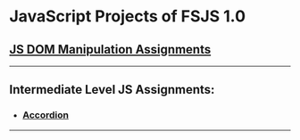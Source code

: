 # JavaScript Projects of FSJS 1.0

## [JS DOM Manipulation Assignments](https://github.com/yashPundhir/JS_DOM_Manipulation_Assignments)

---

## Intermediate Level JS Assignments:

- ### [Accordion](https://github.com/yashPundhir/Accordion)

---
